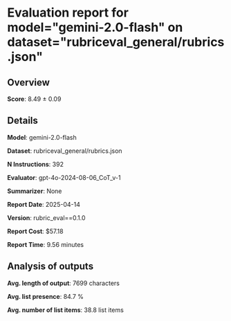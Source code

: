 # Evaluation report for model="gemini-2.0-flash" on dataset="rubriceval_general/rubrics.json"

## Overview
**Score**: 8.49 ± 0.09

## Details
**Model**: gemini-2.0-flash

**Dataset**: rubriceval_general/rubrics.json

**N Instructions**: 392

**Evaluator**: gpt-4o-2024-08-06_CoT_v-1

**Summarizer**: None

**Report Date**: 2025-04-14

**Version**: rubric_eval==0.1.0

**Report Cost**: $57.18

**Report Time**: 9.56 minutes

## Analysis of outputs
**Avg. length of output**: 7699 characters

**Avg. list presence**: 84.7 %

**Avg. number of list items**: 38.8 list items


